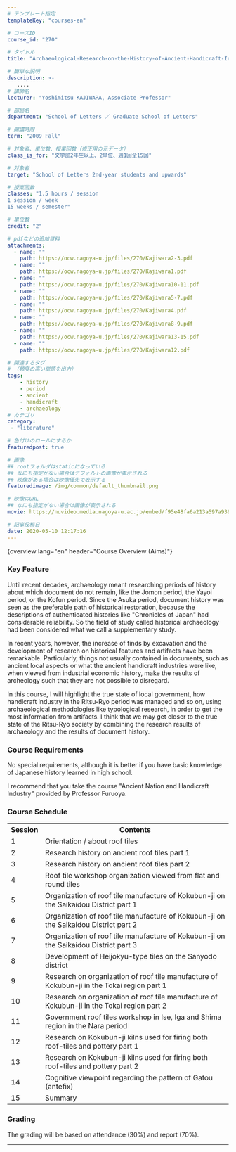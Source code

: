 ```yaml
---
# テンプレート指定
templateKey: "courses-en"

# コースID
course_id: "270"

# タイトル
title: "Archaeological-Research-on-the-History-of-Ancient-Handicraft-Industries---about-the-roof-tiles-of-Kokubun-ji-(provincial-temples)--2009"

# 簡単な説明
description: >-
   ....
# 講師名
lecturer: "Yoshimitsu KAJIWARA, Associate Professor"

# 部局名
department: "School of Letters ／ Graduate School of Letters"

# 開講時限
term: "2009	Fall"

# 対象者、単位数、授業回数（修正用の元データ）
class_is_for: "文学部2年生以上、2単位、週1回全15回"

# 対象者
target: "School of Letters 2nd-year students and upwards"

# 授業回数
classes: "1.5 hours / session
1 session / week
15 weeks / semester"

# 単位数
credit: "2"

# pdfなどの追加資料
attachments:
  - name: "" 
    path: https://ocw.nagoya-u.jp/files/270/Kajiwara2-3.pdf
  - name: "" 
    path: https://ocw.nagoya-u.jp/files/270/Kajiwara1.pdf
  - name: "" 
    path: https://ocw.nagoya-u.jp/files/270/Kajiwara10-11.pdf
  - name: "" 
    path: https://ocw.nagoya-u.jp/files/270/Kajiwara5-7.pdf
  - name: "" 
    path: https://ocw.nagoya-u.jp/files/270/Kajiwara4.pdf
  - name: "" 
    path: https://ocw.nagoya-u.jp/files/270/Kajiwara8-9.pdf
  - name: "" 
    path: https://ocw.nagoya-u.jp/files/270/Kajiwara13-15.pdf
  - name: "" 
    path: https://ocw.nagoya-u.jp/files/270/Kajiwara12.pdf

# 関連するタグ
# （頻度の高い単語を出力）
tags:
    - history
    - period
    - ancient
    - handicraft
    - archaeology
# カテゴリ
category:
 - "literature"

# 色付けのロールにするか
featuredpost: true

# 画像
## rootフォルダはstaticになっている
## なにも指定がない場合はデフォルトの画像が表示される
## 映像がある場合は映像優先で表示する
featuredimage: /img/common/default_thumbnail.png

# 映像のURL
## なにも指定がない場合は画像が表示される
movie: https://nuvideo.media.nagoya-u.ac.jp/embed/f95e48fa6a213a597a939ec9f16b06a450da753f

# 記事投稿日
date: 2020-05-10 12:17:16
---
```


{overview lang="en" header="Course Overview (Aims)"}


### Key Feature

Until recent decades, archaeology meant researching periods of history about which document do not remain, like the Jomon period, the Yayoi period, or the Kofun period. Since the Asuka period, document history was seen as the preferable path of historical restoration, because the descriptions of authenticated histories like "Chronicles of Japan" had considerable reliability. So the field of study called historical archaeology had been considered what we call a supplementary study. 

In recent years, however, the increase of finds by excavation and the development of research on historical features and artifacts have been remarkable. Particularly, things not usually contained in documents, such as ancient local aspects or what the ancient handicraft industries were like, when viewed from industrial economic history, make the results of archeology such that they are not possible to disregard. 

In this course, I will highlight the true state of local government, how handicraft industry in the Ritsu-Ryo period was managed and so on, using archaeological methodologies like typological research, in order to get the most information from artifacts. I think that we may get closer to the true state of the Ritsu-Ryo society by combining the research results of archaeology and the results of document history.





 

### Course Requirements

No special requirements, although it is better if you have basic knowledge of Japanese history learned in high school. 

I recommend that you take the course "Ancient Nation and Handicraft Industry" provided by Professor Furuoya.


<h3>Course Schedule</h3>
<table class="basic" width="455">
<tr>
<th class="center">Session</th>
<th class="center">Contents</th>
</tr>
<tr>
<td class="center">1</td>
<td>Orientation / about roof tiles</td>
</tr>
<tr>
<td class="center">2</td>
<td>Research history on ancient roof tiles part 1</td>
</tr>
<tr>
<td class="center">3</td>
<td>Research history on ancient roof tiles part 2</td>
</tr>
<tr>
<td class="center">4</td>
<td>Roof tile workshop organization viewed from flat and round tiles</td>
</tr>
<tr>
<td class="center">5</td>
<td>Organization of roof tile manufacture of Kokubun-ji on the Saikaidou District part 1</td>
</tr>
<tr>
<td class="center">6</td>
<td>Organization of roof tile manufacture of Kokubun-ji on the Saikaidou District part 2</td>
</tr>
<tr>
<td class="center">7</td>
<td>Organization of roof tile manufacture of Kokubun-ji on the Saikaidou District part 3</td>
</tr>
<tr>
<td class="center">8</td>
<td>Development of Heijokyu-type tiles on the Sanyodo district</td>
</tr>
<tr>
<td class="center">9</td>
<td>Research on organization of roof tile manufacture of Kokubun-ji in the Tokai region part 1</td>
</tr>
<tr>
<td class="center">10</td>
<td>Research on organization of roof tile manufacture of Kokubun-ji in the Tokai region part 2</td>
</tr>
<tr>
<td class="center">11</td>
<td>Government roof tiles workshop in Ise, Iga and Shima region in the Nara period</td>
</tr>
<tr>
<td class="center">12</td>
<td>Research on Kokubun-ji kilns used for firing both roof-tiles and pottery part 1</td>
</tr>
<tr>
<td class="center">13</td>
<td>Research on Kokubun-ji kilns used for firing both roof-tiles and pottery part 2</td>
</tr>
<tr>
<td class="center">14</td>
<td>Cognitive viewpoint regarding the pattern of Gatou (antefix)</td>
</tr>
<tr>
<td class="center">15</td>
<td>Summary</td>
</tr>
</table>








### Grading

The grading will be based on attendance (30%) and report (70%).





-----